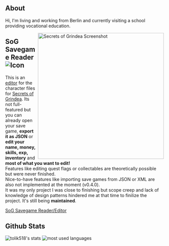 ## About

Hi, I'm living and working from Berlin and currently visiting a school providing vocational education.  


[<img src="https://returnnull.de/images/SoG_SGreader8.png" alt="Secrets of Grindea Screenshot" width="400px" height="auto" align="right">](https://github.com/tolik518/SoG_SGreader)

## SoG Savegame Reader ![Icon](https://returnnull.de/images/_64.png)

This is an [editor](https://github.com/tolik518/SoG_SGreader) for the character files for [Secrets of Grindea](https://www.secretsofgrindea.com/). Its not full-featured but you can already open your save game, **export it as JSON** or **edit your name, money, skills, exp, inventory** and **most of what you want to edit!**   
Features like editing quest flags or collectables are theoretically possible but were never finished.    
Nice-to-have features like importing save games from JSON or XML are also not implemented at the moment (v0.4.0).  
It was my only project I was close to finishing but scope creep and lack of knowledge of design patterns hindered me at that time to finilize the project. It's still being **maintained**.

[SoG Savegame Reader/Editor](https://github.com/tolik518/SoG_SGreader)



## Github Stats

<div>
  <img src="https://github-readme-stats.vercel.app/api?username=tolik518&show_icons=true&include_all_commits=true&count_private=true&theme=github_dark" alt="tolik518's stats" />
  <img src="https://github-readme-stats.vercel.app/api/top-langs/?username=tolik518&layout=compact&show_icons=true&theme=github_dark&hide=html,css" alt="most used languages"/>
</div>
